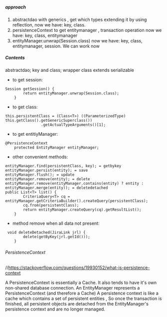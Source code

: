 ##### approach

1. abstractdao with generics , get which types extending it by using reflection,
 now we have: key, class.
2. persistenceContext to get entitymanager , transaction operation
now we have: key, class, entitymanager
3.  entityManager.unwrap(Session.class)
now we have: key, class, entitymanager, session. We can work now

##### Contents

abstractdao;
key and class;
wrapper class extends serializable

* to get session:
```
Session getSession() {
		return entityManager.unwrap(Session.class);
	}
```
* to get class:
```
this.persistentClass = (Class<T>) ((ParameterizedType) this.getClass().getGenericSuperclass())
				.getActualTypeArguments()[1];
```
* to get entitiyManager:
```
@PersistenceContext	
	protected EntityManager entityManager;
```
* other convenient methods:
```
entityManager.find(persistentClass, key); = getbykey
entityManager.persist(entity); = save
entityManager.flush(); = update
entityManager.remove(entity); = delete
entityManager.remove(entityManager.contains(entity) ? entity : entityManager.merge(entity)); = deletedetached
public List<T> list() {
		CriteriaQuery<T> cq = entityManager.getCriteriaBuilder().createQuery(persistentClass);
		cq.from(persistentClass);
		return entityManager.createQuery(cq).getResultList();
	}
```
* method remove when all data not present:
```
 void deleteDetached(JiraLink jrl) {
		delete(getByKey(jrl.getId()));
	}
```
###### PersistenceContext
//https://stackoverflow.com/questions/19930152/what-is-persistence-context

A PersistenceContext is essentially a Cache. It also tends to have it's own non-shared database connection.
An EntityManager represents a PersistenceContext (and therefore a Cache)
A persistence context is like a cache which contains a set of persistent entities , So once the transaction is finished, all persistent objects are detached from the EntityManager's persistence context and are no longer managed.
